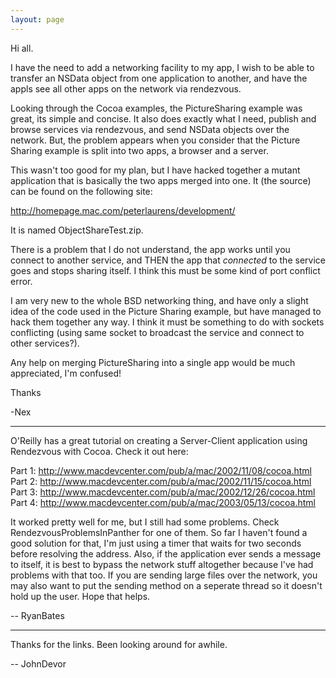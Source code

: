 ```yaml
---
layout: page
---
```


Hi all.

I have the need to add a networking facility to my app, I wish to be able to transfer an NSData object from one application to another, and have the appls see all other apps on the network via rendezvous.

Looking through the Cocoa examples, the PictureSharing example was great, its simple and concise. It also does exactly what I need, publish and browse services via rendezvous, and send NSData objects over the network. But, the problem appears when you consider that the Picture Sharing example is split into two apps, a browser and a server.

This wasn't too good for my plan, but I have hacked together a mutant application that is basically the two apps merged into one. It (the source) can be found on the following site:

http://homepage.mac.com/peterlaurens/development/

It is named ObjectShareTest.zip.

There is a problem that I do not understand, the app works until you connect to another service, and THEN the app that *connected* to the service goes and stops sharing itself. I think this must be some kind of port conflict error. 

I am very new to the whole BSD networking thing, and have only a slight idea of the code used in the Picture Sharing example, but have managed to hack them together any way. I think it must be something to do with sockets conflicting (using same socket to broadcast the service and connect to other services?).

Any help on merging PictureSharing into a single app would be much appreciated, I'm confused!

Thanks

-Nex

----

O'Reilly has a great tutorial on creating a Server-Client application using Rendezvous with Cocoa. Check it out here:

Part 1: http://www.macdevcenter.com/pub/a/mac/2002/11/08/cocoa.html
Part 2: http://www.macdevcenter.com/pub/a/mac/2002/11/15/cocoa.html
Part 3: http://www.macdevcenter.com/pub/a/mac/2002/12/26/cocoa.html
Part 4: http://www.macdevcenter.com/pub/a/mac/2003/05/13/cocoa.html

It worked pretty well for me, but I still had some problems. Check RendezvousProblemsInPanther for one of them. So far I haven't found a good solution for that, I'm just using a timer that waits for two seconds before resolving the address. Also, if the application ever sends a message to itself, it is best to bypass the network stuff altogether because I've had problems with that too. If you are sending large files over the network, you may also want to put the sending method on a seperate thread so it doesn't hold up the user. Hope that helps.

-- RyanBates

----

Thanks for the links. Been looking around for awhile.

-- JohnDevor
